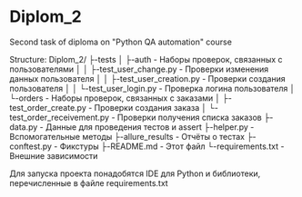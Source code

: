 # Diplom_2

Second task of diploma on "Python QA automation" course

Structure:
Diplom_2/
├-tests
│  ├-auth - Наборы проверок, связанных с пользователями
│  │  ├-test_user_change.py - Проверки изменения данных пользователя
│  │  ├-test_user_creation.py - Проверки создания пользователя
│  │  └-test_user_login.py - Проверка логина пользователя
│  └-orders - Наборы проверок, связанных с заказами
│     ├-test_order_create.py - Проверки создания заказа
│     └-test_order_receivement.py - Проверки получения списка заказов
├-data.py - Данные для проведения тестов и assert
├-helper.py - Вспомогательные методы
├-allure_results - Отчёты о тестах
├-conftest.py - Фикстуры
├-README.md - Этот файл
└-requirements.txt - Внешние зависимости

Для запуска проекта понадобятся IDE для Python и библиотеки, перечисленные в файле requirements.txt

